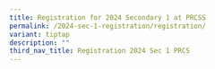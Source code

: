 ```yaml
---
title: Registration for 2024 Secondary 1 at PRCSS
permalink: /2024-sec-1-registration/registration/
variant: tiptap
description: ""
third_nav_title: Registration 2024 Sec 1 PRCS
---
```

